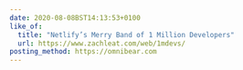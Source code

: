 ```yaml
---
date: 2020-08-08BST14:13:53+0100
like_of:
  title: "Netlify’s Merry Band of 1 Million Developers"
  url: https://www.zachleat.com/web/1mdevs/
posting_method: https://omnibear.com
---
```

